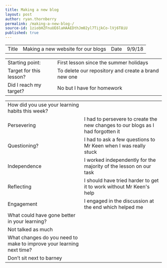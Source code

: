 ```yaml
---
title: Making a new blog 
layout: post
author: ryan.thornberry
permalink: /making-a-new-blog-/
source-id: 1ziobHZFnuUE6laHAAEDthJm02yl7TijkCo-lVj6T8iU
published: true
---
```

<table>
  <tr>
    <td>Title</td>
    <td>Making a new website for our blogs </td>
    <td>Date</td>
    <td>9/9/18</td>
  </tr>
</table>


<table>
  <tr>
    <td>Starting point:</td>
    <td>First lesson since the summer holidays </td>
  </tr>
  <tr>
    <td>Target for this lesson?</td>
    <td>To delete our repository and create a brand new one</td>
  </tr>
  <tr>
    <td>Did I reach my target? </td>
    <td>No but I have for homework</td>
  </tr>
</table>


<table>
  <tr>
    <td>How did you use your learning habits this week?</td>
    <td></td>
  </tr>
  <tr>
    <td>Persevering</td>
    <td>I had to persevere to create the new changes to our blogs as I had forgotten it </td>
  </tr>
  <tr>
    <td>Questioning?</td>
    <td>I had to ask a few questions to Mr Keen when I was really stuck </td>
  </tr>
  <tr>
    <td>Independence</td>
    <td>I worked independently for the majority of the lesson on our task </td>
  </tr>
  <tr>
    <td>Reflecting</td>
    <td>I should have tried harder to get it to work without Mr Keen's help</td>
  </tr>
  <tr>
    <td>Engagement</td>
    <td>I engaged in the discussion at the end which helped me </td>
  </tr>
  <tr>
    <td>What could have gone better in your learning?</td>
    <td></td>
  </tr>
  <tr>
    <td>Not talked as much </td>
    <td></td>
  </tr>
  <tr>
    <td>What changes do you need to make to improve your learning next time?</td>
    <td></td>
  </tr>
  <tr>
    <td>Don’t sit next to barney </td>
    <td></td>
  </tr>
</table>


